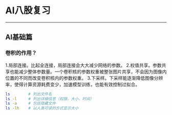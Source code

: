 # AI八股复习

---

## AI基础篇
### 卷积的作用？
1.局部连接。比起全连接，局部连接会大大减少网络的参数。
2.权值共享。参数共享也能减少整体参数量。一个卷积核的参数权重被整张图片共享，不会因为图像内位置的不同而改变卷积核内的参数权重。
3.下采样。下采样能逐渐降低图像分辨率，使得计算资源耗费变少，加速模型训练，也能有效控制过拟合。
  ```bash
  ls        # 列出文件名
  ls -l     # 列出详细信息（权限、大小、时间）
  ls -a     # 包括隐藏文件
  ls -lh    # 以人类可读的方式显示大小
